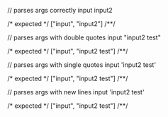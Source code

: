 // parses args correctly
input input2

/* expected */
["input", "input2"]
/**/

// parses args with double quotes
input "input2 test"

/* expected */
["input", "input2 test"]
/**/

// parses args with single quotes
input 'input2 test'

/* expected */
["input", "input2 test"]
/**/


// parses args with new lines
input
'input2 test'

/* expected */
["input", "input2 test"]
/**/